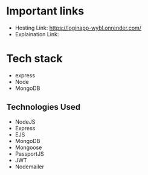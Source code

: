 # Important links

- Hosting Link: https://loginapp-wybl.onrender.com/
- Explaination Link: 

# Tech stack
- express
- Node
- MongoDB

## Technologies Used
-  NodeJS
-  Express
-  EJS
-  MongoDB
-  Mongoose
-  PassportJS
-  JWT
-  Nodemailer

